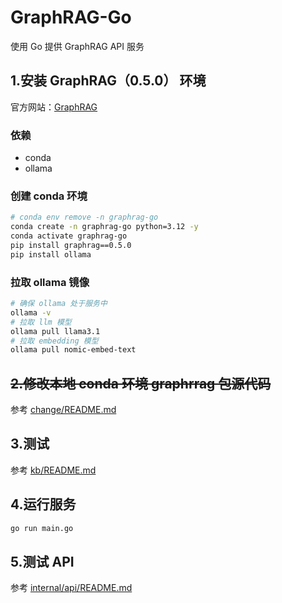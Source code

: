 # GraphRAG-Go

使用 Go 提供 GraphRAG API 服务

## 1.安装 GraphRAG（0.5.0） 环境

官方网站：[GraphRAG](https://microsoft.github.io/graphrag/)

### 依赖

- conda
- ollama

### 创建 conda 环境

```bash
# conda env remove -n graphrag-go
conda create -n graphrag-go python=3.12 -y
conda activate graphrag-go
pip install graphrag==0.5.0
pip install ollama
```

### 拉取 ollama 镜像

```bash
# 确保 ollama 处于服务中
ollama -v
# 拉取 llm 模型
ollama pull llama3.1
# 拉取 embedding 模型
ollama pull nomic-embed-text
```

## ~~2.修改本地 conda 环境 graphrrag 包源代码~~

参考 [change/README.md](./change/README.md)

## 3.测试

参考 [kb/README.md](./kb/README.md)

## 4.运行服务

```bash
go run main.go
```

## 5.测试 API

参考 [internal/api/README.md](./internal/api/README.md)
